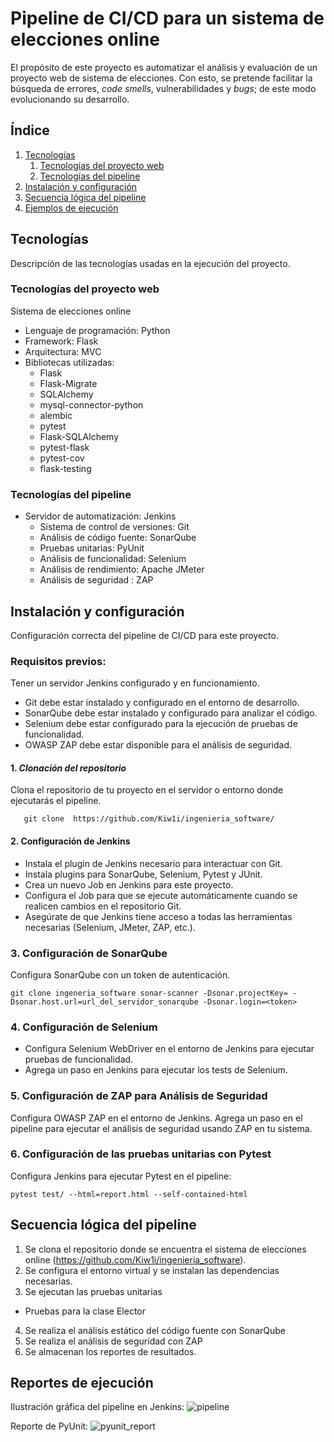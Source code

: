 # Pipeline de CI/CD para un sistema de elecciones online
El propósito de este proyecto es automatizar el análisis y evaluación de un proyecto web de sistema de elecciones. Con esto, se pretende facilitar la búsqueda de errores, *code smells*, vulnerabilidades y *bugs*; de este modo evolucionando su desarrollo.

## Índice
1. [Tecnologías](#tecnologías)
   1. [Tecnologías del proyecto web](#tecnologías-del-proyecto-web)
   2. [Tecnologías del pipeline](#tecnologías-del-pipeline)
2. [Instalación y configuración](#instalación-y-configuración)
3. [Secuencia lógica del pipeline](#secuencia-lógica-del-pipeline)
4. [Ejemplos de ejecución](#ejemplos-de-ejecución)

## Tecnologías

Descripción de las tecnologías usadas en la ejecución del proyecto.

### Tecnologías del proyecto web

Sistema de elecciones online
- Lenguaje de programación: Python
- Framework: Flask
- Arquitectura: MVC
- Bibliotecas utilizadas:
  - Flask
  - Flask-Migrate
  - SQLAlchemy
  - mysql-connector-python
  - alembic
  - pytest
  - Flask-SQLAlchemy
  - pytest-flask   
  - pytest-cov     
  - flask-testing

### Tecnologías del pipeline

- Servidor de automatización: Jenkins
  - Sistema de control de versiones: Git
  - Análisis de código fuente: SonarQube
  - Pruebas unitarias: PyUnit
  - Análisis de funcionalidad: Selenium
  - Análisis de rendimiento: Apache JMeter
  - Análisis de seguridad : ZAP

## Instalación y configuración

Configuración correcta del pipeline de CI/CD para este proyecto.

### Requisitos previos:
Tener un servidor Jenkins configurado y en funcionamiento.
- Git debe estar instalado y configurado en el entorno de desarrollo.
- SonarQube debe estar instalado y configurado para analizar el código.
- Selenium debe estar configurado para la ejecución de pruebas de funcionalidad.
- OWASP ZAP debe estar disponible para el análisis de seguridad.

#### 1. *Clonación del repositorio*
   Clona el repositorio de tu proyecto en el servidor o entorno donde ejecutarás el pipeline.
```
   git clone  https://github.com/Kiw1i/ingenieria_software/
   ```
#### 2. Configuración de Jenkins
- Instala el plugin de Jenkins necesario para interactuar con Git.
- Instala plugins para SonarQube, Selenium, Pytest y JUnit.
- Crea un nuevo Job en Jenkins para este proyecto.
- Configura el Job para que se ejecute automáticamente cuando se realicen cambios en el repositorio Git.
- Asegúrate de que Jenkins tiene acceso a todas las herramientas necesarias (Selenium, JMeter, ZAP, etc.).
### 3. Configuración de SonarQube
Configura SonarQube con un token de autenticación.
   ```
   git clone ingeneria_software sonar-scanner -Dsonar.projectKey= -Dsonar.host.url=url_del_servidor_sonarqube -Dsonar.login=<token>
```
### 4. Configuración de Selenium
- Configura Selenium WebDriver en el entorno de Jenkins para ejecutar pruebas de funcionalidad.
- Agrega un paso en Jenkins para ejecutar los tests de Selenium.

### 5. Configuración de ZAP para Análisis de Seguridad
Configura OWASP ZAP en el entorno de Jenkins.
Agrega un paso en el pipeline para ejecutar el análisis de seguridad usando ZAP en tu sistema.
### 6. Configuración de las pruebas unitarias con Pytest
Configura Jenkins para ejecutar Pytest en el pipeline:
   ```
   pytest test/ --html=report.html --self-contained-html
```
## Secuencia lógica del pipeline

1. Se clona el repositorio donde se encuentra el sistema de elecciones online (https://github.com/Kiw1i/ingenieria_software).
2. Se configura el entorno virtual y se instalan las dependencias necesarias.
3. Se ejecutan las pruebas unitarias
  - Pruebas para la clase Elector
4. Se realiza el análisis estático del código fuente con SonarQube
5. Se realiza el análisis de seguridad con ZAP
6. Se almacenan los reportes de resultados.

## Reportes de ejecución

Ilustración gráfica del pipeline en Jenkins:
![pipeline](https://github.com/user-attachments/assets/5866094a-c35b-481e-aee1-d0b491e46189)

Reporte de PyUnit:
![pyunit_report](https://github.com/user-attachments/assets/ecd739f3-eb3b-4403-83f7-5911184538d1)
